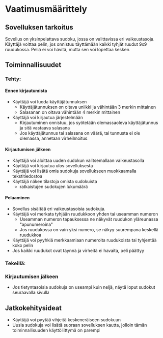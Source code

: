 # Vaatimusmäärittely

## Sovelluksen tarkoitus
Sovellus on yksinpelattava sudoku, jossa on valittavissa eri vaikeustasoja. Käyttäjä voittaa pelin, jos onnistuu täyttämään kaikki tyhjät ruudut 9x9 ruudukossa. Peliä ei voi hävitä, mutta sen voi lopettaa kesken.

## Toiminnallisuudet

### Tehty:
#### Ennen kirjautumista
- Käyttäjä voi luoda käyttäjätunnuksen
  - Käyttäjätunnuksen on oltava uniikki ja vähintään 3 merkin mittainen
  - Salasanan on oltava vähintään 4 merkin mittainen
- Käyttäjä voi kirjautua järjestelmään
  - Kirjautuminen onnistuu, jos syötetään olemassaoleva käyttäjätunnus ja sitä vastaava salasana
  - Jos käyttäjätunnus tai salasana on väärä, tai tunnusta ei ole olemassa, annetaan virheilmoitus

#### Kirjautumisen jälkeen
- Käyttäjä voi aloittaa uuden sudokun valitsemallaan vaikeustasolla
- Käyttäjä voi kirjautua ulos sovelluksesta
- Käyttäjä voi lisätä omia sudokuja sovellukseen muokkaamalla tekstitiedostoa
- Käyttäjä näkee tilastoja omista sudokuista
  - ratkaistujen sudokujen lukumäärä

#### Pelaaminen
- Sovellus sisältää eri vaikeustasoisia sudokuja.
- Käyttäjä voi merkata tyhjään ruudukkoon yhden tai useamman numeron
  - Useamman numeron tapauksessa ne näkyvät ruudukon yläreunassa "apunumeroina"
  - Jos ruudukossa on vain yksi numero, se näkyy suurempana keskellä ruudukkoa
- Käyttäjä voi pyyhkiä merkkaamiaan numeroita ruudukoista tai tyhjentää koko pelin
- Jos kaikki ruudukot ovat täynnä ja virheitä ei havaita, peli päättyy
      
### Tekeillä:
### Kirjautumisen jälkeen 
- Jos tietyntasoisia sudokuja on useampi kuin neljä, näytä loput sudokut seuraavalla sivulla
    
    
## Jatkokehitysideat
- Käyttäjä voi pyytää vihjeitä keskeneräiseen sudokuun
- Uusia sudokuja voi lisätä suoraan sovelluksen kautta, jolloin tämän toiminnallisuuden käyttöliittymä on parempi
